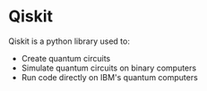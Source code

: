 # Qiskit

Qiskit is a python library used to:

- Create quantum circuits
- Simulate quantum circuits on binary computers
- Run code directly on IBM's quantum computers